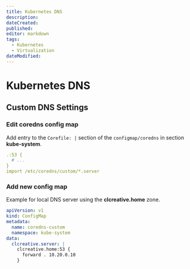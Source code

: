 ```yaml
---
title: Kubernetes DNS
description: 
dateCreated: 
published: 
editor: markdown
tags:
  - Kubernetes
  - Virtualization
dateModified: 
---
```

# Kubernetes DNS

## Custom DNS Settings

### Edit coredns config map

Add entry to the `Corefile: |` section of the `configmap/coredns` in section **kube-system**.

```yml
.:53 {
  # ...
}
import /etc/coredns/custom/*.server
```

### Add new config map

Example for local DNS server using the **clcreative.home** zone.

```yml
apiVersion: v1
kind: ConfigMap
metadata:
  name: coredns-custom
  namespace: kube-system
data:
  clcreative.server: |
    clcreative.home:53 {
      forward . 10.20.0.10
    }
```